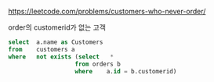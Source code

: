 https://leetcode.com/problems/customers-who-never-order/  
  
order의 customerid가 없는 고객
```sql
select  a.name as Customers
from    customers a
where   not exists (select   *
                   from orders b
                   where    a.id = b.customerid)
```
